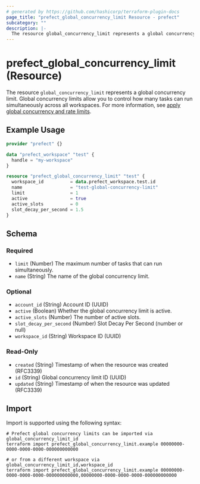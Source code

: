 ```yaml
---
# generated by https://github.com/hashicorp/terraform-plugin-docs
page_title: "prefect_global_concurrency_limit Resource - prefect"
subcategory: ""
description: |-
  The resource global_concurrency_limit represents a global concurrency limit. Global concurrency limits allow you to control how many tasks can run simultaneously across all workspaces. For more information, see apply global concurrency and rate limits https://docs.prefect.io/v3/develop/global-concurrency-limits.
---
```


# prefect_global_concurrency_limit (Resource)

The resource `global_concurrency_limit` represents a global concurrency limit. Global concurrency limits allow you to control how many tasks can run simultaneously across all workspaces. For more information, see [apply global concurrency and rate limits](https://docs.prefect.io/v3/develop/global-concurrency-limits).

## Example Usage

```terraform
provider "prefect" {}

data "prefect_workspace" "test" {
  handle = "my-workspace"
}

resource "prefect_global_concurrency_limit" "test" {
  workspace_id          = data.prefect_workspace.test.id
  name                  = "test-global-concurrency-limit"
  limit                 = 1
  active                = true
  active_slots          = 0
  slot_decay_per_second = 1.5
}
```

<!-- schema generated by tfplugindocs -->
## Schema

### Required

- `limit` (Number) The maximum number of tasks that can run simultaneously.
- `name` (String) The name of the global concurrency limit.

### Optional

- `account_id` (String) Account ID (UUID)
- `active` (Boolean) Whether the global concurrency limit is active.
- `active_slots` (Number) The number of active slots.
- `slot_decay_per_second` (Number) Slot Decay Per Second (number or null)
- `workspace_id` (String) Workspace ID (UUID)

### Read-Only

- `created` (String) Timestamp of when the resource was created (RFC3339)
- `id` (String) Global concurrency limit ID (UUID)
- `updated` (String) Timestamp of when the resource was updated (RFC3339)

## Import

Import is supported using the following syntax:

```shell
# Prefect global concurrency limits can be imported via global_concurrency_limit_id
terraform import prefect_global_concurrency_limit.example 00000000-0000-0000-0000-000000000000

# or from a different workspace via global_concurrency_limit_id,workspace_id
terraform import prefect_global_concurrency_limit.example 00000000-0000-0000-0000-000000000000,00000000-0000-0000-0000-000000000000
```
